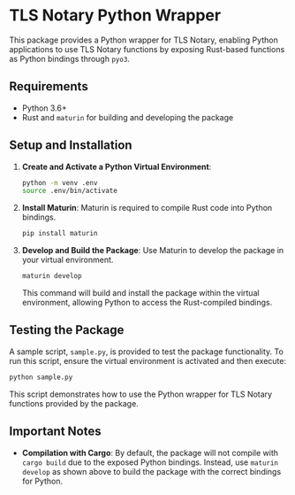 # TLS Notary Python Wrapper

This package provides a Python wrapper for TLS Notary, enabling Python applications to use TLS Notary functions by
exposing Rust-based functions as Python bindings through `pyo3`.

## Requirements

- Python 3.6+
- Rust and `maturin` for building and developing the package

## Setup and Installation

1. **Create and Activate a Python Virtual Environment**:
   ```bash
   python -m venv .env
   source .env/bin/activate
   ```

2. **Install Maturin**:
   Maturin is required to compile Rust code into Python bindings.
   ```bash
   pip install maturin
   ```

3. **Develop and Build the Package**:
   Use Maturin to develop the package in your virtual environment.
   ```bash
   maturin develop
   ```

   This command will build and install the package within the virtual environment, allowing Python to access the
   Rust-compiled bindings.

## Testing the Package

A sample script, `sample.py`, is provided to test the package functionality. To run this script, ensure the virtual
environment is activated and then execute:

```bash
python sample.py
```

This script demonstrates how to use the Python wrapper for TLS Notary functions provided by the package.

## Important Notes

- **Compilation with Cargo**: By default, the package will not compile with `cargo build` due to the exposed Python
  bindings. Instead, use `maturin develop` as shown above to build the package with the correct bindings for Python.